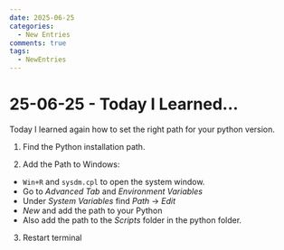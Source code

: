 ```yaml
---
date: 2025-06-25
categories:
  - New Entries
comments: true
tags:
  - NewEntries
---
```


# 25-06-25 - Today I Learned...
Today I learned again how to set the right path for your python version.

1. Find the Python installation path.


2. Add the Path to Windows:
  - `Win+R` and `sysdm.cpl` to open the system window.
  - Go to *Advanced Tab* and *Environment Variables*
  - Under *System Variables* find *Path* -> *Edit*
  - *New* and add the path to your Python
  - Also add the path to the *Scripts* folder in the python folder.


3. Restart terminal

